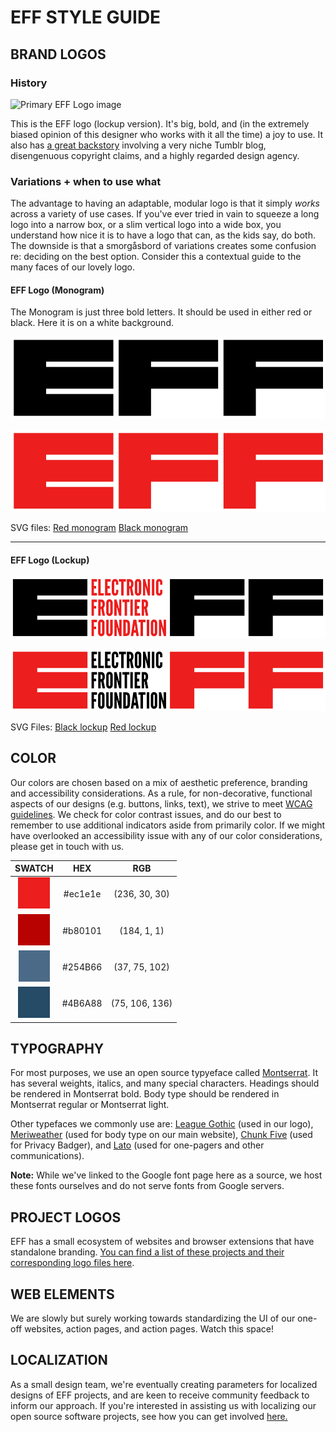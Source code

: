 # EFF STYLE GUIDE

## BRAND LOGOS
### History
![Primary EFF Logo image](https://www.eff.org/files/2018/06/14/eff-logo-lockup-black.png)

This is the EFF logo (lockup version). It's big, bold, and (in the extremely biased opinion of this designer who works with it all the time) a joy to use. It also has [a great backstory](https://www.eff.org/deeplinks/2018/07/effs-new-logo-member-shirt) involving a very niche Tumblr blog, disengenuous copyright claims, and a highly regarded design agency. 

### Variations + when to use what
The advantage to having an adaptable, modular logo is that it simply *works* across a variety of use cases. If you've ever tried in vain to squeeze a long logo into a narrow box, or a slim vertical logo into a wide box, you understand how nice it is to have a logo that can, as the kids say, do both. The downside is that a smorgåsbord of variations creates some confusion re: deciding on the best option. Consider this a contextual guide to the many faces of our lovely logo. 

#### EFF Logo (Monogram)

The Monogram is just three bold letters. It should be used in either red or black. Here it is on a white background.

![EFF monogram black](logos/EFFbrandguide_BLACKmonogram.png)

![EFF monogram red](logos/EFFbrandguide_REDmonogram.png)

SVG files: 
[Red monogram](logos/EFFbrandguide_BLACKmonogram.svg)
[Black monogram](logos/EFFbrandguide_REDmonogram.svg)

---
#### EFF Logo (Lockup)

![EFF Lockup black](logos/EFFbrandguide_BLACKlockup.png)

![EFF Lockup red](logos/EFFbrandguide_REDlockup.png)

SVG Files: 
[Black lockup](logos/EFFbrandguide_BLACKlockup.svg)
[Red lockup](logos/EFFbrandguide_REDlockup.svg)

## COLOR
Our colors are chosen based on a mix of aesthetic preference, branding and accessibility considerations.
As a rule, for non-decorative, functional aspects of our designs (e.g. buttons, links, text), we strive to meet [WCAG guidelines](https://webaim.org/articles/contrast/). We check for color contrast issues, and do our best to remember to use additional indicators aside from primarily color. If we might have overlooked an accessibility issue with any of our color considerations, please get in touch with us.

|                                                                        SWATCH                                                                       |   HEX   |       RGB      |
|:---------------------------------------------------------------------------------------------------------------------------------------------------:|:-------:|:--------------:|
|   ![EFF_red](https://raw.githubusercontent.com/EFForg/design/master/SWATCH%20PNGS/EFFbrandguide_%23ec1e1e.png?token=AA5Z4FRKRXYKRF3F3I4P3P26OWEUS)  | #ec1e1e |  (236, 30, 30) |
|  ![dark red](https://raw.githubusercontent.com/EFForg/design/master/SWATCH%20PNGS/EFFbrandguide_%23b80101.png?token=AA5Z4FVAB2AZDGLVOFXCKPS6OWGKA)  | #b80101 |   (184, 1, 1)  |
|    ![blue](https://raw.githubusercontent.com/EFForg/design/master/SWATCH%20PNGS/EFFbrandguide_%234B6A88.png?token=AA5Z4FVX3XENK3G7KB553WK6OWGMG)    | #254B66 | (37, 75, 102)  |
|  ![dark blue](https://raw.githubusercontent.com/EFForg/design/master/SWATCH%20PNGS/EFFbrandguide_%23254B66.png?token=AA5Z4FUDGBAU7DQFEL6LF3C6OWGMM) | #4B6A88 | (75, 106, 136) |

## TYPOGRAPHY

For most purposes, we use an open source typyeface called [Montserrat](https://fonts.google.com/specimen/Montserrat). It has several weights, italics, and many special characters. Headings should be rendered in Montserrat bold. Body type should be rendered in Montserrat regular or Montserrat light.

Other typefaces we commonly use are: [League Gothic](https://www.theleagueofmoveabletype.com/league-gothic) (used in our logo), [Meriweather](https://fonts.google.com/specimen/Merriweather) (used for body type on our main website), [Chunk Five](https://www.fontsquirrel.com/fonts/chunkfive) (used for Privacy Badger), and [Lato](https://fonts.google.com/specimen/Lato) (used for one-pagers and other communications).

**Note:** While we've linked to the Google font page here as a source, we host these fonts ourselves and do not serve fonts from Google servers. 

## PROJECT LOGOS
EFF has a small ecosystem of websites and browser extensions that have standalone branding. [You can find a list of these projects and their corresponding logo files here](https://github.com/EFForg/design/blob/master/logos/logos.md). 

## WEB ELEMENTS
We are slowly but surely working towards standardizing the UI of our one-off websites, action pages, and action pages. Watch this space! 

## LOCALIZATION
As a small design team, we're eventually creating parameters for localized designs of EFF projects, and are keen to receive community feedback to inform our approach. If you're interested in assisting us with localizing our open source software projects, see how you can get involved [here.](https://github.com/EFForg/design/blob/master/L10N.md)

